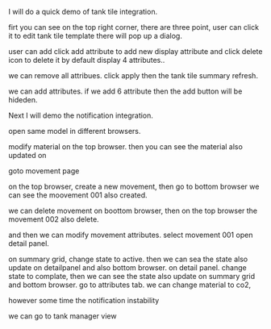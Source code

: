I will do a quick demo of tank tile integration.

firt you can see on the top right corner, there are three point, user can click it to edit tank tile template
there will pop up a dialog. 

user can add click add attribute to add new display attribute and click delete icon to delete it by default display  4 attributes..

we can remove all attribues.  click apply then the tank tile summary refresh.

we can add attributes. if we add 6 attribute then the add button will be hideden.


Next I will demo the notification integration.


open same model in different browsers.

modify material on the top browser.
then you can see the material also updated on 


goto movement page 

on the top browser, create a new movement, then go to bottom browser we can see the moovement 001 also created.

we can delete movement on boottom browser,  then on the top browser the movement 002 also delete.

and then we can modify movement attributes. select movement 001 open detail panel.

on summary grid, change state to active. then we can sea the state also update on detailpanel and also bottom browser.
on detail panel. change state to complate, then we can see the state also update on summary grid and bottom browser.
go to attributes tab.  we can change material to co2, 

however some time the notification instability

we can go to tank manager view 